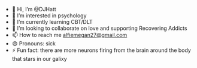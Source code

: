 - 👋 Hi, I’m @DJHatt
- 👀 I’m interested in psychology
- 🌱 I’m currently learning CBT/DLT
- 💞️ I’m looking to collaborate on love and supporting Recovering Addicts
- 📫 How to reach me alfiemegan27@gmail.com
- 😄 Pronouns: sick
- ⚡ Fun fact: there are more neurons firing from the brain around the body that stars in our galixy

<!---
DJHatt/DJHatt is a ✨ special ✨ repository because its `README.md` (this file) appears on your GitHub profile.
You can click the Preview link to take a look at your changes.
--->
